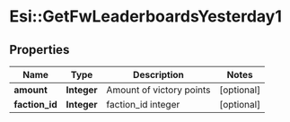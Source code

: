 # Esi::GetFwLeaderboardsYesterday1

## Properties
Name | Type | Description | Notes
------------ | ------------- | ------------- | -------------
**amount** | **Integer** | Amount of victory points | [optional] 
**faction_id** | **Integer** | faction_id integer | [optional] 


